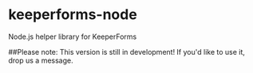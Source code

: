 # keeperforms-node
Node.js helper library for KeeperForms

##Please note: This version is still in development! If you'd like to use it, drop us a message.
